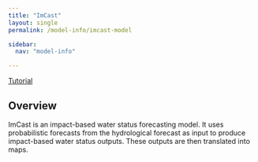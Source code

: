 ```yaml
---
title: "ImCast"
layout: single
permalink: /model-info/imcast-model

sidebar:
  nav: "model-info"

---
```


<a href="/tutorials/imcast-tutorial" class="btn btn--primary">Tutorial</a>

## Overview
ImCast is an impact-based water status forecasting model. It uses probabilistic forecasts from the hydrological forecast as input to produce impact-based water status outputs. These outputs are then translated into maps.
